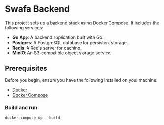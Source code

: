 # Swafa Backend 

This project sets up a backend stack using Docker Compose. It includes the following services:
- **Go App**: A backend application built with Go.
- **Postgres**: A PostgreSQL database for persistent storage.
- **Redis**: A Redis server for caching.
- **MinIO**: An S3-compatible object storage service.

## Prerequisites

Before you begin, ensure you have the following installed on your machine:
- [Docker](https://docs.docker.com/get-docker/)
- [Docker Compose](https://docs.docker.com/compose/install/)


### Build and run 

```
docker-compose up --build
```

